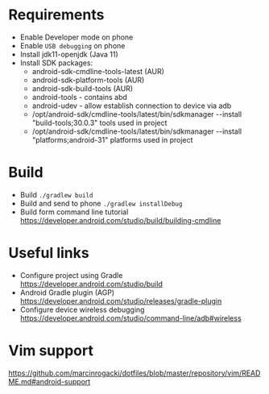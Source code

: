 # Requirements

* Enable Developer mode on phone
* Enable `USB debugging` on phone
* Install jdk11-openjdk (Java 11)
* Install SDK packages: 
    * android-sdk-cmdline-tools-latest (AUR)
    * android-sdk-platform-tools (AUR)
    * android-sdk-build-tools (AUR)
    * android-tools - contains abd
    * android-udev - allow establish connection to device via adb
    * /opt/android-sdk/cmdline-tools/latest/bin/sdkmanager --install "build-tools;30.0.3" tools used in project
    * /opt/android-sdk/cmdline-tools/latest/bin/sdkmanager --install "platforms;android-31" platforms used in project

# Build

* Build `./gradlew build`
* Build and send to phone `./gradlew installDebug`
* Build form command line tutorial https://developer.android.com/studio/build/building-cmdline

# Useful links

* Configure project using Gradle https://developer.android.com/studio/build
* Android Gradle plugin (AGP) https://developer.android.com/studio/releases/gradle-plugin
* Configure device wireless debugging https://developer.android.com/studio/command-line/adb#wireless

# Vim support

https://github.com/marcinrogacki/dotfiles/blob/master/repository/vim/README.md#android-support
